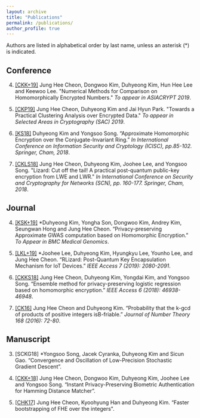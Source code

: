 ```yaml
---
layout: archive
title: "Publications"
permalink: /publications/
author_profile: true
---
```

Authors are listed in alphabetical order by last name, unless an asterisk (\*) is indicated.

## Conference

4. [[CKK+19]](https://eprint.iacr.org/2019/417.pdf) Jung Hee Cheon, Dongwoo Kim, Duhyeong Kim, Hun Hee Lee and Keewoo Lee. "Numerical Methods for Comparison on Homomorphically Encrypted Numbers." *To appear in ASIACRYPT 2019*.

3. [[CKP19]](https://eprint.iacr.org/2019/465.pdf) Jung Hee Cheon, Duhyeong Kim and Jai Hyun Park. "Towards a Practical Clustering Analysis over Encrypted Data." *To appear in Selected Areas in Cryptography (SAC) 2019*. 

2. [[KS18]](https://eprint.iacr.org/2018/952) Duhyeong Kim and Yongsoo Song.  “Approximate Homomorphic Encryption over the Conjugate-Invariant  Ring.”  *In  International  Conference  on  Information  Security  and  Cryptology (ICISC),  pp.85-102.  Springer, Cham, 2018*.

1. [[CKLS18]](https://eprint.iacr.org/2016/1126.pdf) Jung Hee Cheon, Duhyeong Kim, Joohee Lee, and Yongsoo Song. "Lizard: Cut off the tail! A practical post-quantum public-key encryption from LWE and LWR." *In International Conference on Security and Cryptography for Networks (SCN), pp. 160-177. Springer, Cham, 2018*.


## Journal

4. [[KSK+19]](https://eprint.iacr.org/2019/152.pdf) \*Duhyeong Kim, Yongha Son, Dongwoo Kim, Andrey Kim, Seungwan Hong and Jung Hee Cheon. “Privacy-preserving Approximate GWAS computation based on Homomorphic Encryption.” *To Appear in BMC Medical Genomics*.

3. [[LKL+19]](https://ieeexplore.ieee.org/document/8555993) \*Joohee Lee, Duhyeong Kim, Hyungkyu Lee, Younho Lee, and Jung Hee Cheon. “RLizard:  Post-Quantum Key Encapsulation Mechanism for IoT Devices.” *IEEE Access 7 (2019):  2080-2091*.

2. [[CKKS18]](https://ieeexplore.ieee.org/document/8444365) Jung Hee Cheon, Duhyeong Kim, Yongdai Kim, and Yongsoo Song. “Ensemble method for privacy-preserving logistic regression based on homomorphic encryption.” *IEEE Access 6 (2018):  46938-46948*.

1. [[CK16]](https://eprint.iacr.org/2016/334) Jung Hee Cheon and Duhyeong Kim.  “Probability that the k-gcd of products of positive integers isB-friable.” *Journal of Number Theory 168 (2016): 72-80*.

## Manuscript

3. [SCKG18] \*Yongsoo Song,  Jacek Cyranka, Duhyeong Kim and  Sicun Gao.   “Convergence  and Oscillation of Low-Precision Stochastic Gradient Descent”.

2. [[CKK+18]](https://eprint.iacr.org/2018/1214.pdf) Jung Hee Cheon, Dongwoo Kim, Duhyeong Kim, Joohee Lee and Yongsoo Song. “Instant Privacy-Preserving Biometric Authentication for Hamming Distance Matcher”.

1. [[CHK17]](https://eprint.iacr.org/2017/079.pdf) Jung  Hee  Cheon,  Kyoohyung  Han  and Duhyeong  Kim. “Faster  bootstrapping  of  FHE  over  the integers".